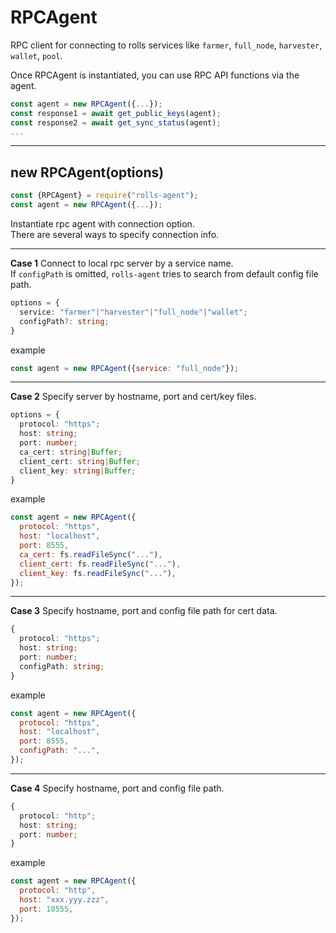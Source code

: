 # RPCAgent

RPC client for connecting to rolls services like `farmer`, `full_node`, `harvester`, `wallet`, `pool`.  

Once RPCAgent is instantiated, you can use RPC API functions via the agent.
```js
const agent = new RPCAgent({...});
const response1 = await get_public_keys(agent);
const response2 = await get_sync_status(agent);
...
```
---

## new RPCAgent(options)

```js
const {RPCAgent} = require("rolls-agent");
const agent = new RPCAgent({...});
```

Instantiate rpc agent with connection option.  
There are several ways to specify connection info.

---

**Case 1** Connect to local rpc server by a service name.  
If `configPath` is omitted, `rolls-agent` tries to search from default config file path.
```typescript
options = {
  service: "farmer"|"harvester"|"full_node"|"wallet";
  configPath?: string;
}
```
example
```js
const agent = new RPCAgent({service: "full_node"});
```

---

**Case 2** Specify server by hostname, port and cert/key files.
```typescript
options = {
  protocol: "https";
  host: string;
  port: number;
  ca_cert: string|Buffer;
  client_cert: string|Buffer;
  client_key: string|Buffer;
}
```
example
```js
const agent = new RPCAgent({
  protocol: "https",
  host: "localhost",
  port: 8555,
  ca_cert: fs.readFileSync("..."),
  client_cert: fs.readFileSync("..."),
  client_key: fs.readFileSync("..."),
});
```

---

**Case 3** Specify hostname, port and config file path for cert data.

```typescript
{
  protocol: "https";
  host: string;
  port: number;
  configPath: string;
}
```
example
```js
const agent = new RPCAgent({
  protocol: "https",
  host: "localhost",
  port: 8555,
  configPath: "...",
});
```

---

**Case 4** Specify hostname, port and config file path.

```typescript
{
  protocol: "http";
  host: string;
  port: number;
}
```
example
```js
const agent = new RPCAgent({
  protocol: "http",
  host: "xxx.yyy.zzz",
  port: 18555,
});
```

